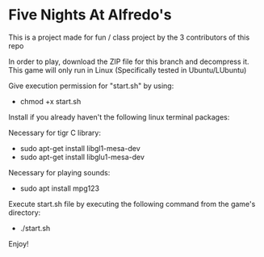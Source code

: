 # Five Nights At Alfredo's

This is a project made for fun / class project by the 3 contributors of this repo

In order to play, download the ZIP file for this branch and decompress it.
This game will only run in Linux (Specifically tested in Ubuntu/LUbuntu)

Give execution permission for "start.sh" by using:
 - chmod +x start.sh


Install if you already haven't the following linux terminal packages:

Necessary for tigr C library:
 - sudo apt-get install libgl1-mesa-dev
 - sudo apt-get install libglu1-mesa-dev

Necessary for playing sounds:
 - sudo apt install mpg123


Execute start.sh file by executing the following command from the game's directory:
- ./start.sh


Enjoy!
